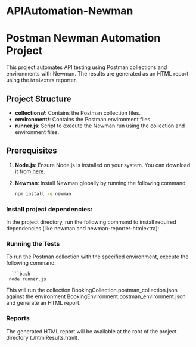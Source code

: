 # APIAutomation-Newman

# Postman Newman Automation Project

This project automates API testing using Postman collections and environments with Newman. The results are generated as
an HTML report using the `htmlextra` reporter.

## Project Structure

- **collections/**: Contains the Postman collection files.
- **environment/**: Contains the Postman environment files.
- **runner.js**: Script to execute the Newman run using the collection and environment files.

## Prerequisites

1. **Node.js**: Ensure Node.js is installed on your system. You can download it from [here](https://nodejs.org/).
2. **Newman**: Install Newman globally by running the following command:

   ```bash
   npm install -g newman

### Install project dependencies:

In the project directory, run the following command to install required dependencies (like newman and
newman-reporter-htmlextra):

### Running the Tests

To run the Postman collection with the specified environment, execute the following command:

      ```bash
     node runner.js

This will run the collection BookingCollection.postman_collection.json against the environment
BookingEnvironment.postman_environment.json and generate an HTML report.

### Reports

The generated HTML report will be available at the root of the project directory (./htmlResults.html).